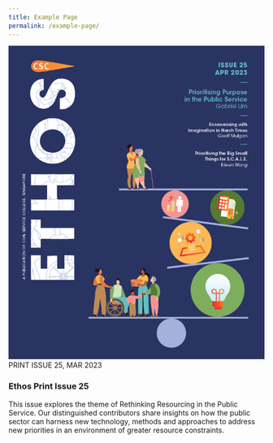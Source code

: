 ```yaml
---
title: Example Page
permalink: /example-page/
---
```

<div class="container-fluid">

	
<div class="row">
		
<div class="col-md-5">
<img src="/images/Ethos_Images/Ethos_Issue_25/ETHOS_APR2023_Cover.jpg">	
</div>
		
<div class="col-md-5">
PRINT ISSUE 25, MAR 2023
<h3>Ethos Print Issue 25</h3>	
<p>This issue explores the theme of Rethinking Resourcing in the Public Service. Our distinguished contributors share insights on how the public sector can harness new technology, methods and approaches to address new priorities in an environment of greater resource constraints.</p>
</div>	

</div>
	
	
	
	
	
	
	
	
	
	
	

</div>